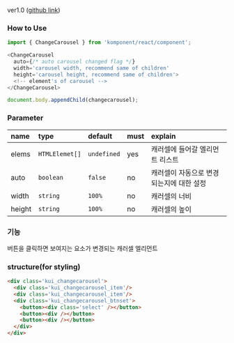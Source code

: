 ver1.0 ([github link](https://github.com/Komponent1/Komponent/tree/master/React/app/srcs/components/changecarousel))

### How to Use

~~~javascript
import { ChangeCarousel } from 'komponent/react/component';

<ChangeCarousel
  auto={/* auto carousel changed flag */}
  width='carousel width, recommend same of children'
  height='carousel height, recommend same of children'>
  <!-- element's of carousel -->
</ChangeCarousel>

document.body.appendChild(changecarousel);
~~~

### Parameter

|name|type|default|must|explain|
|:---|:---|:---|:---|:---|
|elems|`HTMLElemet[]`|`undefined`|yes|캐러셀에 들어갈 엘리먼트 리스트|
|auto|`boolean`|`false`|no|캐러셀이 자동으로 변경되는지에 대한 설정|
|width|`string`|`100%`|no|캐러셀의 너비|
|height|`string`|`100%`|no|캐러셀의 높이|

### 기능
버튼을 클릭하면 보여지는 요소가 변경되는 캐러셀 엘리먼트

### structure(for styling)
```html
<div class='kui_changecarousel'>
  <div class='kui_changecarousel_item'/>
  <div class='kui_changecarousel_item'/>
  <div class='kui_changecarousel_btnset'>
    <button><div class='select' /></button>
    <button><div /></button>
    <button><div /></button>
  </div>
</div>

```
